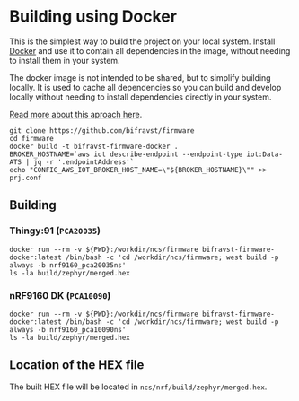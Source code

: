 # Building using Docker

This is the simplest way to build the project on your local system. Install
[Docker](https://www.docker.com/) and use it to contain all dependencies in the
image, without needing to install them in your system.

The docker image is not intended to be shared, but to simplify building locally.
It is used to cache all dependencies so you can build and develop locally
without needing to install dependencies directly in your system.

[Read more about this aproach here](https://github.com/coderbyheart/fw-nrfconnect-nrf-docker).

    git clone https://github.com/bifravst/firmware
    cd firmware
    docker build -t bifravst-firmware-docker .
    BROKER_HOSTNAME=`aws iot describe-endpoint --endpoint-type iot:Data-ATS | jq -r '.endpointAddress'`
    echo "CONFIG_AWS_IOT_BROKER_HOST_NAME=\"${BROKER_HOSTNAME}\"" >> prj.conf

## Building

### Thingy:91 (`PCA20035`)

    docker run --rm -v ${PWD}:/workdir/ncs/firmware bifravst-firmware-docker:latest /bin/bash -c 'cd /workdir/ncs/firmware; west build -p always -b nrf9160_pca20035ns'
    ls -la build/zephyr/merged.hex

### nRF9160 DK (`PCA10090`)

    docker run --rm -v ${PWD}:/workdir/ncs/firmware bifravst-firmware-docker:latest /bin/bash -c 'cd /workdir/ncs/firmware; west build -p always -b nrf9160_pca10090ns'
    ls -la build/zephyr/merged.hex

## Location of the HEX file

The built HEX file will be located in `ncs/nrf/build/zephyr/merged.hex`.
